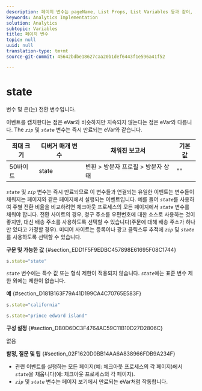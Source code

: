 ```yaml
---
description: 페이지 변수는 pageName, List Props, List Variables 등과 같이, 보고서를 직접 채웁니다.
keywords: Analytics Implementation
solution: Analytics
subtopic: Variables
title: 페이지 변수
topic: null
uuid: null
translation-type: tm+mt
source-git-commit: 45642bdbe18627caa20b1def6443f1e596a41f52

---
```



# state

변수  및  은(는) 전환 변수입니다.

<!-- 

state.xml

 -->

이벤트를 캡처한다는 점은 eVar와 비슷하지만 지속되지 않는다는 점은 eVar와 다릅니다. The *`zip`* 및 *`state`* 변수는 즉시 만료되는 eVar와 같습니다.

| 최대 크기 | 디버거 매개 변수 | 채워진 보고서 | 기본값 |
|---|---|---|---|
| 50바이트 | state | 변환 &gt; 방문자 프로필 &gt; 방문자 상태 | "" |

*`state`* 및 *`zip`* 변수는 즉시 만료되므로 이 변수들과 연결되는 유일한 이벤트는 변수들이 채워지는 페이지와 같은 페이지에서 실행되는 이벤트입니다. 예를 들어 *`state`*&#x200B;를 사용하여 주별 전환 비율을 비교하려면 체크아웃 프로세스의 모든 페이지에서 *`state`* 변수를 채워야 합니다. 전환 사이트의 경우, 청구 주소를 우편번호에 대한 소스로 사용하는 것이 좋지만, 대신 배송 주소를 사용하도록 선택할 수 있습니다(주문에 대해 배송 주소가 하나만 있다고 가정할 경우). 미디어 사이트는 등록이나 광고 클릭스루  추적에 *`zip`* 및 *`state`*&#x200B;를 사용하도록 선택할 수 있습니다.

**구문 및 가능한 값** {#section_EDD1F5F9EDBC457898E61695F08C1744}

```js
s.state="state"
```

*`state`* 변수에는 특수 값 또는 형식 제한이 적용되지 않습니다. *`state`*&#x200B;에는 표준 변수 제한 외에는 제한이 없습니다.

**예** {#section_D181B163F79A41D199CA4C70765E583F}

```js
s.state="california" 
```

```js
s.state="prince edward island"
```

**구성 설정** {#section_DB0D6DC3F4764AC59C11B10D27D2806C}

없음

**함정, 질문 및 팁** {#section_02F1620D0BB14AA6A838966FDB9A234F}

* 관련 이벤트를 실행하는 모든 페이지(예: 체크아웃 프로세스의 각 페이지)에서 *`state`*&#x200B;을 채웁니다(예: 체크아웃 프로세스의 각 페이지).
* *`zip`* 및 *`state`* 변수는 페이지 보기에서 만료되는 eVar처럼 작동합니다.
